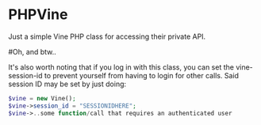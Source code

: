PHPVine
=======

Just a simple Vine PHP class for accessing their private API.





#Oh, and btw..

It's also worth noting that if you log in with this class, you can set the vine-session-id to prevent yourself from having to login for other calls.
Said session ID may be set by just doing: 

```php
$vine = new Vine();
$vine->session_id = "SESSIONIDHERE";
$vine->..some function/call that requires an authenticated user
```
